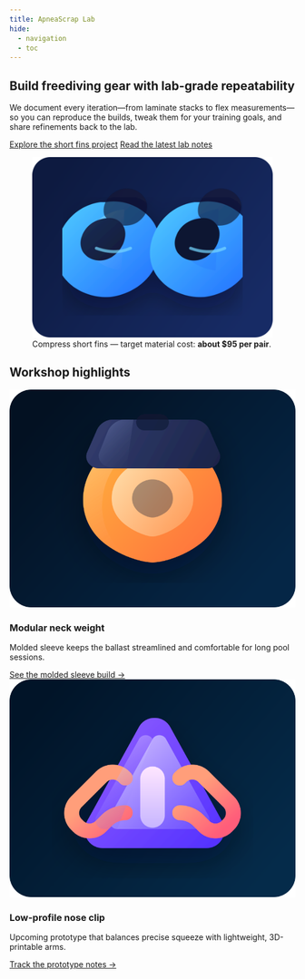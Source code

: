 ```yaml
---
title: ApneaScrap Lab
hide:
  - navigation
  - toc
---
```


<div class="hero-home">
  <section class="hero-banner">
    <div class="hero-copy">
      <h1>Build freediving gear with lab-grade repeatability</h1>
      <p>We document every iteration&mdash;from laminate stacks to flex measurements&mdash;so you can reproduce the builds, tweak them for your training goals, and share refinements back to the lab.</p>
      <div class="hero-actions">
        <a class="primary" href="projects/short-fins/index.md">Explore the short fins project</a>
        <a class="secondary" href="blog/index.md">Read the latest lab notes</a>
      </div>
    </div>
    <figure class="hero-image">
      <img src="assets/hero/short-fins.svg" alt="Illustration of the compress short fins project" loading="lazy" />
      <figcaption>Compress short fins &mdash; target material cost: <strong>about $95 per pair</strong>.</figcaption>
    </figure>
  </section>

  <section class="hero-showcase">
    <h2>Workshop highlights</h2>
    <div class="hero-showcase__grid">
      <article class="hero-card">
        <img src="assets/hero/neck-weight.svg" alt="Illustration of the modular neck weight" loading="lazy" />
        <div>
          <h3>Modular neck weight</h3>
          <p>Molded sleeve keeps the ballast streamlined and comfortable for long pool sessions.</p>
          <a href="projects/neck-weight/v2-molded-sleeve.md">See the molded sleeve build &rarr;</a>
        </div>
      </article>
      <article class="hero-card">
        <img src="assets/hero/nose-clip.svg" alt="Illustration of the low-profile nose clip" loading="lazy" />
        <div>
          <h3>Low-profile nose clip</h3>
          <p>Upcoming prototype that balances precise squeeze with lightweight, 3D-printable arms.</p>
          <a href="projects/future-gear/index.md#nose-clip-prototype">Track the prototype notes &rarr;</a>
        </div>
      </article>
    </div>
  </section>
</div>
